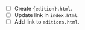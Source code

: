 - [ ] Create `{edition}.html`.
- [ ] Update link in `index.html`.
- [ ] Add link to `editions.html`.
